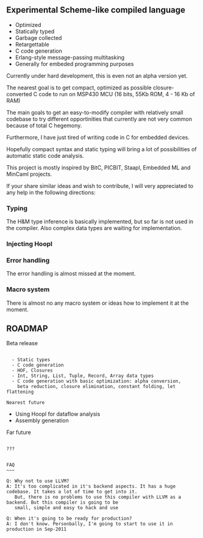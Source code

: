 
Experimental Scheme-like compiled language 
------------------------------------------

  - Optimized
  - Statically typed
  - Garbage collected
  - Retargettable
  - C code generation
  - Erlang-style message-passing multitasking
  - Generally for embeded programming purposes

Currently under hard development, this is even not an alpha version yet.

The nearest goal is to get compact, optimized as possible closure-converted
C code to run on MSP430 MCU (16 bits, 55Kb ROM, 4 - 16 Kb of RAM)

The main goals to get an easy-to-modify compiler with relatively small codebase
to try different opportinities that currently are not very common because of total
C hegemony. 

Furthermore, I have just tired of writing code in C for embedded devices.

Hopefully compact syntax and static typing will bring a lot of possibilities 
of automatic static code analysis.

This project is mostly inspired by BitC, PICBIT, Staapl, Embedded ML and MinCaml
projects.

If your share similar ideas and wish to contribute, I will very appreciated to any help 
in the following directions:

### Typing ###

The H&M type inference is basically implemented, but so far is not used in the compiler.
Also complex data types are waiting for implementation.

### Injecting Hoopl ###

### Error handling ###

The error handling is almost missed at the moment.

### Macro system ###

There is almost no any macro system or ideas how to implement it at the moment.


ROADMAP
-------

Beta release
~~~~~~~~~~~~

  - Static types
  - C code generation
  - HOF, Closures
  - Int, String, List, Tuple, Record, Array data types
  - C code generation with basic optimization: alpha conversion, 
    beta reduction, closure elimination, constant folding, let flattening

Nearest future
~~~~~~~~~~~~~~

  - Using Hoopl for dataflow analysis 
  - Assembly generation

Far future
~~~~~~~~~~

???


FAQ
~~~

Q: Why not to use LLVM?
A: It's too complicated in it's backend aspects. It has a huge codebase. It takes a lot of time to get into it.
   But, there is no problems to use this compiler with LLVM as a backend. But this compiler is going to be
   small, simple and easy to hack and use

Q: When it's going to be ready for production?
A: I don't know. Personbally, I'm going to start to use it in production in Sep-2011



